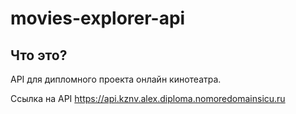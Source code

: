# movies-explorer-api

## Что это?
API для дипломного проекта онлайн кинотеатра.

Ссылка на API
https://api.kznv.alex.diploma.nomoredomainsicu.ru
